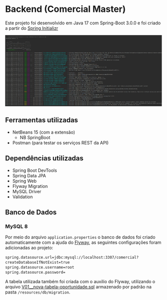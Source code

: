 # Backend (Comercial Master)

Este projeto foi desenvolvido em Java 17 com Spring-Boot 3.0.0 e foi criado a partir do [Spring Initializr](https://start.spring.io/)

![comercial-api](./src/main/resources/static/comercial-api.png)

## Ferramentas utilizadas

* NetBeans 15 (com a extensão)
  * NB SpringBoot
* Postman (para testar os serviços REST da API)

## Dependências utilizadas

* Spring Boot DevTools
* Spring Data JPA
* Spring Web
* Flyway Migration
* MySQL Driver
* Validation

## Banco de Dados

### MySQL 8

Por meio do arquivo `application.properties` o banco de dados foi criado automaticamente com a ajuda do [Flyway](https://flywaydb.org/), as seguintes configurações foram adicionadas ao projeto:

```properties
spring.datasource.url=jdbc:mysql://localhost:3307/comercial?createDatabaseIfNotExist=true
spring.datasource.username=root
spring.datasource.password=
```

A tabela utilizada também foi criada com o auxilio do Flyway, utilizando o arquivo [V01__nova-tabela-oportunidade.sql](./src/main/resources/db/migration/V01__nova-tabela-oportunidade.sql) armazenado por padrão na pasta `/resources/db/migration`.
